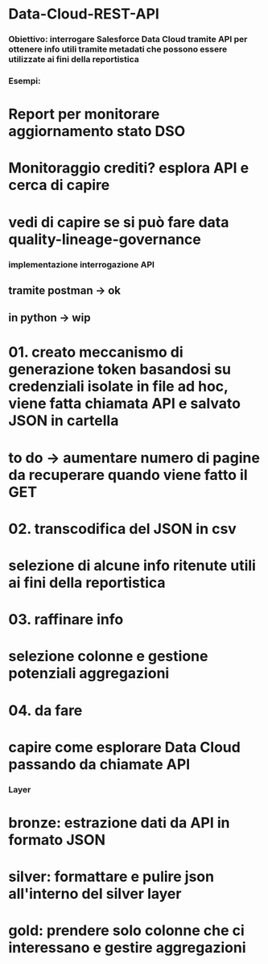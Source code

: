# Data-Cloud-REST-API

### Obiettivo: interrogare Salesforce Data Cloud tramite API per ottenere info utili tramite metadati che possono essere utilizzate ai fini della reportistica

### Esempi: 
# Report per monitorare aggiornamento stato DSO
# Monitoraggio crediti? esplora API e cerca di capire 
# vedi di capire se si può fare data quality-lineage-governance

### implementazione interrogazione API 
## tramite postman -> ok
## in python -> wip
# 01. creato meccanismo di generazione token basandosi su credenziali isolate in file ad hoc, viene fatta chiamata API e salvato JSON in cartella
# to do -> aumentare numero di pagine da recuperare quando viene fatto il GET
# 02. transcodifica del JSON in csv
# selezione di alcune info ritenute utili ai fini della reportistica
# 03. raffinare info
# selezione colonne e gestione potenziali aggregazioni
# 04. da fare
# capire come esplorare Data Cloud passando da chiamate API

### Layer
# bronze: estrazione dati da API in formato JSON
# silver: formattare e pulire json all'interno del silver layer
# gold: prendere solo colonne che ci interessano e gestire aggregazioni 
